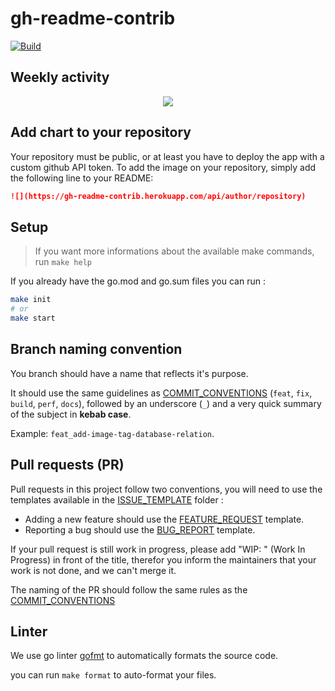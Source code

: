 # gh-readme-contrib

[![Build](https://github.com/edwinvautier/gh-readme-contrib/actions/workflows/ci.yml/badge.svg)](https://github.com/edwinvautier/gh-readme-contrib/actions/workflows/ci.yml)

## Weekly activity

<div align="center">
  <img src="https://gh-readme-contrib.herokuapp.com/api/edwinvautier/gh-readme-contrib"/>
</div>

## Add chart to your repository

Your repository must be public, or at least you have to deploy the app with a custom github API token.
To add the image on your repository, simply add the following line to your README: 

```md
![](https://gh-readme-contrib.herokuapp.com/api/author/repository)
```

## Setup

> If you want more informations about the available make commands, run `make help`

If you already have the go.mod and go.sum files you can run :

```sh
make init
# or
make start
```

## Branch naming convention

You branch should have a name that reflects it's purpose.

It should use the same guidelines as [COMMIT_CONVENTIONS](COMMIT_CONVENTIONS.md) (`feat`, `fix`, `build`, `perf`, `docs`), followed by an underscore (`_`) and a very quick summary of the subject in **kebab case**.

Example: `feat_add-image-tag-database-relation`.

## Pull requests (PR)

Pull requests in this project follow two conventions, you will need to use the templates available in the [ISSUE_TEMPLATE](.github/ISSUE_TEMPLATE) folder :

-   Adding a new feature should use the [FEATURE_REQUEST](.github/ISSUE_TEMPLATE/FEATURE_REQUEST.md) template.
-   Reporting a bug should use the [BUG_REPORT](.github/ISSUE_TEMPLATE/bug_report.md) template.

If your pull request is still work in progress, please add "WIP: " (Work In Progress) in front of the title, therefor you inform the maintainers that your work is not done, and we can't merge it.

The naming of the PR should follow the same rules as the [COMMIT_CONVENTIONS](COMMIT_CONVENTIONS.md)

## Linter

We use go linter [gofmt](https://blog.golang.org/gofmt) to automatically formats the source code.

you can run `make format` to auto-format your files.
